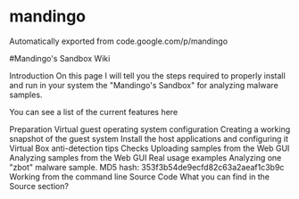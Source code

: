 # mandingo
Automatically exported from code.google.com/p/mandingo

#Mandingo's Sandbox Wiki

Introduction
On this page I will tell you the steps required to properly install and run in your system the "Mandingo's Sandbox" for analyzing malware samples.

You can see a list of the current features here

Preparation
Virtual guest operating system configuration
Creating a working snapshot of the guest system
Install the host applications and configuring it
Virtual Box anti-detection tips
Checks
Uploading samples from the Web GUI
Analyzing samples from the Web GUI
Real usage examples
Analyzing one "zbot" malware sample. MD5 hash: 353f3b54de9ecfd82c63a2aeaf1c3b9c
Working from the command line
Source Code
What you can find in the Source section?

